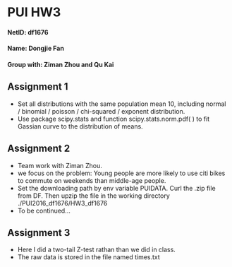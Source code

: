 # PUI HW3

#### NetID: df1676

#### Name: Dongjie Fan

#### Group with: Ziman Zhou and Qu Kai



## Assignment 1

- Set all distributions with the same population mean 10, including normal / binomial / poisson / chi-squared / exponent distribution.
- Use package scipy.stats and function scipy.stats.norm.pdf( ) to fit Gassian curve to the distribution of means.



## Assignment 2

- Team work with Ziman Zhou.
- we focus on the problem: Young people are more likely to use citi bikes to commute on weekends than middle-age people. 
- Set the downloading path by env variable PUIDATA. Curl the .zip file from DF. Then upzip the file in the working directory ./PUI2016\_df1676/HW3\_df1676
- To be continued...



## Assignment 3

- Here I did a two-tail Z-test rathan than we did in class.
- The raw data is stored in the file named times.txt

